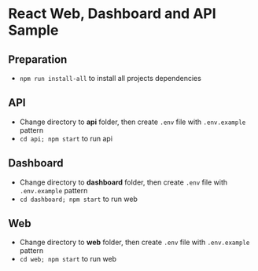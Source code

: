 # React Web, Dashboard and API Sample

## Preparation

- ```npm run install-all``` to install all projects dependencies

## API

- Change directory to **api** folder, then create ```.env``` file with ```.env.example``` pattern
- ```cd api; npm start``` to run api

## Dashboard

- Change directory to **dashboard** folder, then create ```.env``` file with ```.env.example``` pattern
- ```cd dashboard; npm start``` to run web

## Web

- Change directory to **web** folder, then create ```.env``` file with ```.env.example``` pattern
- ```cd web; npm start``` to run web
